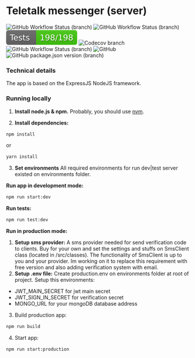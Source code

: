 # Teletalk messenger (server)

![GitHub Workflow Status (branch)](https://img.shields.io/github/workflow/status/s-stalwart-s/teletalk-server/Teletalk%20Server%20CI/teletalk-server-main?label=CI)
![GitHub Workflow Status (branch)](https://img.shields.io/github/workflow/status/s-stalwart-s/teletalk-server/Teletalk%20Server%20Build/teletalk-server-main?label=Build)
![Test](test/badge.svg)
![Codecov branch](https://img.shields.io/codecov/c/github/s-stalwart-s/teletalk-server/teletalk-server-main?label=Coverage)
![GitHub Workflow Status (branch)](https://img.shields.io/github/workflow/status/s-stalwart-s/teletalk-server/Teletalk%20Server%20Code%20Style/teletalk-server-main?label=Code%20style)
![GitHub](https://img.shields.io/github/license/s-stalwart-s/teletalk-server?label=License)
![GitHub package.json version (branch)](https://img.shields.io/github/package-json/v/S-STALWART-S/teletalk-server/teletalk-server-main?label=Version)

<!-- [![GitHub Super-Linter](https://github.com/<OWNER>/<REPOSITORY>/workflows/Lint%20Code%20Base/badge.svg)](https://github.com/marketplace/actions/super-linter) -->
<!-- [![Known Vulnerabilities](https://snyk.io/test/github/s-stalwart-s/teletalk-server/badge.svg)](https://snyk.io/test/github/s-stalwart-s/teletalk-server) -->
<!-- [![Code style](https://github.com/S-STALWART-S/teletalk-server/actions/workflows/codeStyle.yml/badge.svg?branch=teletalk-server-main)](https://github.com/S-STALWART-S/teletalk-server/actions/workflows/codeStyle.yml) -->

### Technical details

The app is based on the ExpressJS NodeJS framework.

### Running locally

1. **Install node.js & npm.**
   Probably, you should use [nvm](https://github.com/nvm-sh/nvm).

2. **Install dependencies:**

```bash
npm install
```

or

```bash
yarn install
```

3. **Set environments**
   All required environments for run dev|test server existed on environments folder.

**Run app in development mode:**

```bash
npm run start:dev
```

**Run tests:**

```bash
npm run test:dev
```

**Run in production mode:**

1. **Setup sms provider:**
   A sms provider needed for send verification code to clients. Buy for your own and set the settings and stuffs on SmsClient class (located in /src/classes). The functionality of SmsClient is up to you and your provider. Im working on it to replace this requirement with free version and also adding verification system with email.
2. **Setup .env file:**
   Create production.env on environments folder at root of project. Setup this environments:

- JWT_MAIN_SECRET for jwt main secret
- JWT_SIGN_IN_SECRET for verification secret
- MONGO_URL for your mongoDB database address

3. Build production app:

```bash
npm run build
```

4. Start app:

```bash
npm run start:production
```
